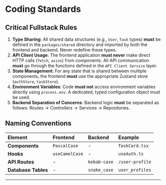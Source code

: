 # Coding Standards

## **Critical Fullstack Rules**

1.  **Type Sharing**: All shared data structures (e.g., `User`, `Task` types) **must** be defined in the `packages/shared` directory and imported by both the frontend and backend. Never redefine these types.
2.  **API Client Usage**: The frontend application **must never** make direct HTTP calls (`fetch`, `axios`) from components. All API communication **must** go through the functions defined in the `API Client Service` layer.
3.  **State Management**: For any state that is shared between multiple components, the frontend **must** use the appropriate Zustand store (`authStore`, `taskStore`).
4.  **Environment Variables**: Code **must not** access environment variables directly using `process.env`. A dedicated, typed configuration object must be used.
5.  **Backend Separation of Concerns**: Backend logic **must** be separated as follows: Routes -\> Controllers -\> Services -\> Repositories.

## **Naming Conventions**

| Element | Frontend | Backend | Example |
| :--- | :--- | :--- | :--- |
| **Components** | `PascalCase` | - | `TaskCard.tsx` |
| **Hooks** | `useCamelCase`| - | `useAuth.ts` |
| **API Routes** | - | `kebab-case`| `/user-profile` |
| **Database Tables**| - | `snake_case` | `user_profiles` |

-----

